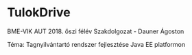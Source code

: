 # TulokDrive

BME-VIK AUT 2018. őszi félév  Szakdolgozat - Dauner Ágoston

Téma: Tagnyilvántartó rendszer fejlesztése Java EE platformon
